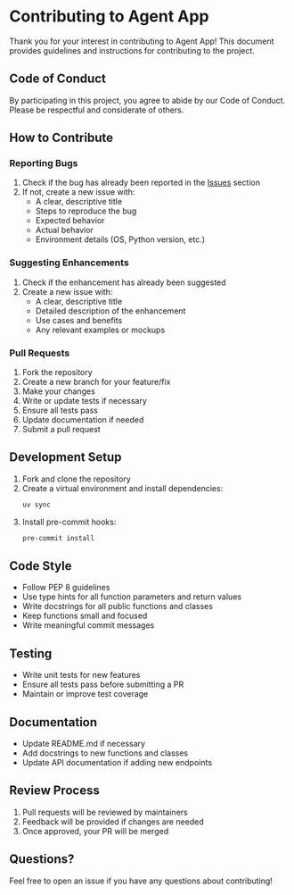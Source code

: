 # Contributing to Agent App

Thank you for your interest in contributing to Agent App! This document provides guidelines and instructions for contributing to the project.

## Code of Conduct

By participating in this project, you agree to abide by our Code of Conduct. Please be respectful and considerate of others.

## How to Contribute

### Reporting Bugs

1. Check if the bug has already been reported in the [Issues](https://github.com/yourusername/agent-app/issues) section
2. If not, create a new issue with:
   - A clear, descriptive title
   - Steps to reproduce the bug
   - Expected behavior
   - Actual behavior
   - Environment details (OS, Python version, etc.)

### Suggesting Enhancements

1. Check if the enhancement has already been suggested
2. Create a new issue with:
   - A clear, descriptive title
   - Detailed description of the enhancement
   - Use cases and benefits
   - Any relevant examples or mockups

### Pull Requests

1. Fork the repository
2. Create a new branch for your feature/fix
3. Make your changes
4. Write or update tests if necessary
5. Ensure all tests pass
6. Update documentation if needed
7. Submit a pull request

## Development Setup

1. Fork and clone the repository
2. Create a virtual environment and install dependencies:
   ```bash
   uv sync
   ```
3. Install pre-commit hooks:
   ```bash
   pre-commit install
   ```

## Code Style

- Follow PEP 8 guidelines
- Use type hints for all function parameters and return values
- Write docstrings for all public functions and classes
- Keep functions small and focused
- Write meaningful commit messages

## Testing

- Write unit tests for new features
- Ensure all tests pass before submitting a PR
- Maintain or improve test coverage

## Documentation

- Update README.md if necessary
- Add docstrings to new functions and classes
- Update API documentation if adding new endpoints

## Review Process

1. Pull requests will be reviewed by maintainers
2. Feedback will be provided if changes are needed
3. Once approved, your PR will be merged

## Questions?

Feel free to open an issue if you have any questions about contributing! 